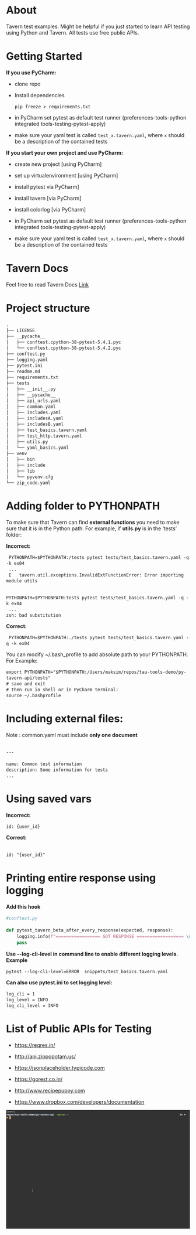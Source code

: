 # About

Tavern test examples. Might be helpful if you just started to learn  API testing using Python and Tavern. All tests use free public APIs. 

# Getting Started

**If you use PyCharm:**

- clone repo

- Install dependencies

  ```
  pip freeze > requirements.txt
  ```

-   in PyCharm set pytest as default test runner (preferences-tools-python integrated tools-testing-pytest-apply)
-   make sure your  yaml test is  called `test_x.tavern.yaml`, where `x` should be a description of the contained tests



**If you start your own project  and use PyCharm:**

- create new project [using PyCharm] 

- set up virtualenvironment [using PyCharm] 

-   install pytest via PyCharm]
-   install tavern [via PyCharm]
-   install colorlog [via PyCharm]

-   in PyCharm set pytest as default test runner (preferences-tools-python integrated tools-testing-pytest-apply)
-   make sure your  yaml test is  called `test_x.tavern.yaml`, where `x` should be a description of the contained tests



# Tavern Docs

Feel free to read Tavern Docs [Link](#https://tavern.readthedocs.io/en/latest/basics.html)



# Project structure

```
.
├── LICENSE
├── __pycache__
│   ├── conftest.cpython-38-pytest-5.4.1.pyc
│   └── conftest.cpython-38-pytest-5.4.2.pyc
├── conftest.py
├── logging.yaml
├── pytest.ini
├── readme.md
├── requirements.txt
├── tests
│   ├── __init__.py
│   ├── __pycache__
│   ├── api_urls.yaml
│   ├── common.yaml
│   ├── includes.yaml
│   ├── includesA.yaml
│   ├── includesB.yaml
│   ├── test_basics.tavern.yaml
│   ├── test_http.tavern.yaml
│   ├── utils.py
│   └── yaml_basics.yaml
├── venv
│   ├── bin
│   ├── include
│   ├── lib
│   └── pyvenv.cfg
└── zip_code.yaml
```



# Adding folder to PYTHONPATH

To make sure that Tavern can find **external functions** you need to make sure that it is in the Python path. For example, if **utils.py** is in the ‘tests’ folder:

**Incorrect:**

```
 PYTHONPATH=$PYTHONPATH:/tests pytest tests/test_basics.tavern.yaml -q -k ex04
 ...
 E   tavern.util.exceptions.InvalidExtFunctionError: Error importing module utils
 
```

```
PYTHONPATH=$PYTHONPATH:tests pytest tests/test_basics.tavern.yaml -q -k ex04
 ...
zsh: bad substitution
```



**Correct:**

```
 PYTHONPATH=$PYTHONPATH:./tests pytest tests/test_basics.tavern.yaml -q -k ex04
```



You can modify  ~/.bash_profile  to add absolute path to your PYTHONPATH. For Example:

```
export PYTHONPATH="$PYTHONPATH:/Users/maksim/repos/tau-tools-demo/py-tavern-api/tests"
# save and exit
# then run in shell or in PyCharm terminal:
source ~/.bashprofile

```



# Including external files:

Note : common.yaml  must include **only one document**

```

---

name: Common test information
description: Some information for tests
...
```



# Using saved vars

**Incorrect:**

```
id: {user_id}
```

**Correct:**

```

id: "{user_id}"
```



# Printing entire response using logging

**Add this hook**

```python
#conftest.py

def pytest_tavern_beta_after_every_response(expected, response):
    logging.info(f"================= GOT RESPONSE ================== \n\n{dumps(response.json(), indent=4)}")
    pass
```



**Use --log-cli-level  in command line to enable different logging levels. Example**

```
pytest --log-cli-level=ERROR  snippets/test_basics.tavern.yaml
```



**Can also use pytest.ini  to set logging level:**

```
log_cli = 1
log_level = INFO
log_cli_level = INFO
```

# List of Public APIs for Testing

-  https://reqres.in/

- http://api.zippopotam.us/

- https://jsonplaceholder.typicode.com

- https://gorest.co.in/

- http://www.recipepuppy.com

- https://www.dropbox.com/developers/documentation

  

 

![video demo](tavern-demo.gif)